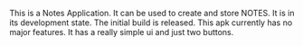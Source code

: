 This is a Notes Application. It can be used to create and store NOTES.
It is in its development state. The initial build is released. This apk currently has no major features.
It has a really simple ui and just two buttons.
